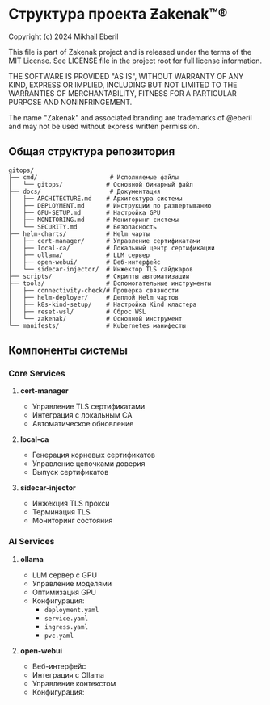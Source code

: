 # Структура проекта Ƶakenak™®

Copyright (c) 2024 Mikhail Eberil

This file is part of Zakenak project and is released under the terms of the
MIT License. See LICENSE file in the project root for full license information.

THE SOFTWARE IS PROVIDED "AS IS", WITHOUT WARRANTY OF ANY KIND, EXPRESS OR
IMPLIED, INCLUDING BUT NOT LIMITED TO THE WARRANTIES OF MERCHANTABILITY,
FITNESS FOR A PARTICULAR PURPOSE AND NONINFRINGEMENT.

The name "Zakenak" and associated branding are trademarks of @eberil
and may not be used without express written permission.

## Общая структура репозитория

```
gitops/
├── cmd/                    # Исполняемые файлы
│   └── gitops/            # Основной бинарный файл
├── docs/                   # Документация
│   ├── ARCHITECTURE.md    # Архитектура системы
│   ├── DEPLOYMENT.md      # Инструкции по развертыванию
│   ├── GPU-SETUP.md       # Настройка GPU
│   ├── MONITORING.md      # Мониторинг системы
│   └── SECURITY.md        # Безопасность
├── helm-charts/           # Helm чарты
│   ├── cert-manager/      # Управление сертификатами
│   ├── local-ca/          # Локальный центр сертификации
│   ├── ollama/            # LLM сервер
│   ├── open-webui/        # Веб-интерфейс
│   └── sidecar-injector/  # Инжектор TLS сайдкаров
├── scripts/               # Скрипты автоматизации
├── tools/                 # Вспомогательные инструменты
│   ├── connectivity-check/# Проверка связности
│   ├── helm-deployer/     # Деплой Helm чартов
│   ├── k8s-kind-setup/    # Настройка Kind кластера
│   ├── reset-wsl/         # Сброс WSL
│   └── zakenak/           # Основной инструмент
└── manifests/             # Kubernetes манифесты
```

## Компоненты системы

### Core Services

1. **cert-manager**
   - Управление TLS сертификатами
   - Интеграция с локальным CA
   - Автоматическое обновление

2. **local-ca**
   - Генерация корневых сертификатов
   - Управление цепочками доверия
   - Выпуск сертификатов

3. **sidecar-injector**
   - Инжекция TLS прокси
   - Терминация TLS
   - Мониторинг состояния

### AI Services

1. **ollama**
   - LLM сервер с GPU
   - Управление моделями
   - Оптимизация GPU
   - Конфигурация:
	 - `deployment.yaml`
	 - `service.yaml`
	 - `ingress.yaml`
	 - `pvc.yaml`

2. **open-webui**
   - Веб-интерфейс
   - Интеграция с Ollama
   - Управление контекстом
   - Конфигурация: